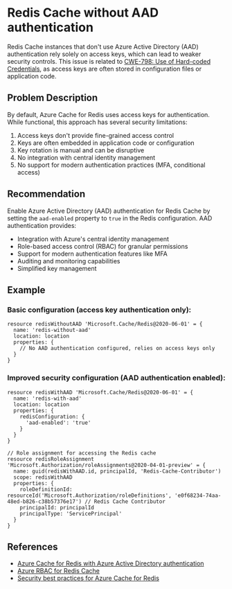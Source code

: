 # Redis Cache without AAD authentication

Redis Cache instances that don't use Azure Active Directory (AAD) authentication rely solely on access keys, which can lead to weaker security controls. This issue is related to [CWE-798: Use of Hard-coded Credentials](https://cwe.mitre.org/data/definitions/798.html), as access keys are often stored in configuration files or application code.

## Problem Description

By default, Azure Cache for Redis uses access keys for authentication. While functional, this approach has several security limitations:

1. Access keys don't provide fine-grained access control
2. Keys are often embedded in application code or configuration
3. Key rotation is manual and can be disruptive
4. No integration with central identity management
5. No support for modern authentication practices (MFA, conditional access)

## Recommendation

Enable Azure Active Directory (AAD) authentication for Redis Cache by setting the `aad-enabled` property to `true` in the Redis configuration. AAD authentication provides:

- Integration with Azure's central identity management
- Role-based access control (RBAC) for granular permissions
- Support for modern authentication features like MFA
- Auditing and monitoring capabilities
- Simplified key management

## Example

### Basic configuration (access key authentication only):

```bicep
resource redisWithoutAAD 'Microsoft.Cache/Redis@2020-06-01' = {
  name: 'redis-without-aad'
  location: location
  properties: {
    // No AAD authentication configured, relies on access keys only
  }
}
```

### Improved security configuration (AAD authentication enabled):

```bicep
resource redisWithAAD 'Microsoft.Cache/Redis@2020-06-01' = {
  name: 'redis-with-aad'
  location: location
  properties: {
    redisConfiguration: {
      'aad-enabled': 'true'
    }
  }
}

// Role assignment for accessing the Redis cache
resource redisRoleAssignment 'Microsoft.Authorization/roleAssignments@2020-04-01-preview' = {
  name: guid(redisWithAAD.id, principalId, 'Redis-Cache-Contributor')
  scope: redisWithAAD
  properties: {
    roleDefinitionId: resourceId('Microsoft.Authorization/roleDefinitions', 'e0f68234-74aa-48ed-b826-c38b57376e17') // Redis Cache Contributor
    principalId: principalId
    principalType: 'ServicePrincipal'
  }
}
```

## References

* [Azure Cache for Redis with Azure Active Directory authentication](https://learn.microsoft.com/en-us/azure/azure-cache-for-redis/cache-azure-active-directory-for-authentication)
* [Azure RBAC for Redis Cache](https://learn.microsoft.com/en-us/azure/azure-cache-for-redis/cache-azure-role-based-access-control)
* [Security best practices for Azure Cache for Redis](https://learn.microsoft.com/en-us/azure/azure-cache-for-redis/security-baseline)
